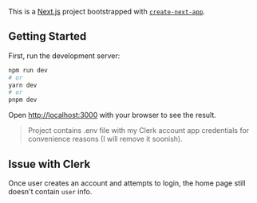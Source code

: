This is a [Next.js](https://nextjs.org/) project bootstrapped with [`create-next-app`](https://github.com/vercel/next.js/tree/canary/packages/create-next-app).

## Getting Started

First, run the development server:

```bash
npm run dev
# or
yarn dev
# or
pnpm dev
```
Open [http://localhost:3000](http://localhost:3000) with your browser to see the result.
> Project contains .env file with my Clerk account app credentials for convenience reasons (I will remove it soonish).

## Issue with Clerk
Once user creates an account and attempts to login, the home page still doesn't contain `user` info.


